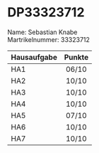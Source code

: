 # DP33323712

Name: Sebastian Knabe   
Martrikelnummer: 33323712

| Hausaufgabe  |      Punkte     |  
|--------------|:---------------:|
|     HA1      |      06/10      | 
|     HA2      |      10/10      |  
|     HA3      |      10/10      |
|     HA4      |      10/10      | 
|     HA5      |      07/10      |  
|     HA6      |      10/10      |  
|     HA7      |      10/10      |
